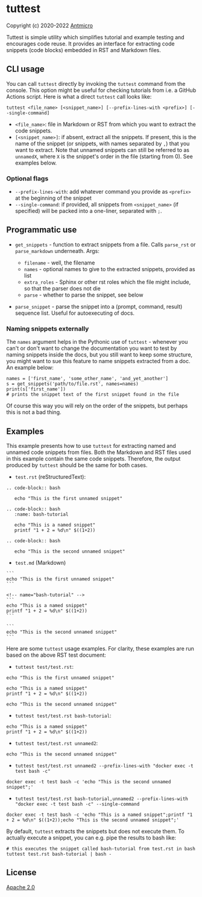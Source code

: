 # tuttest

Copyright (c) 2020-2022 [Antmicro](https://www.antmicro.com)

Tuttest is simple utility which simplifies tutorial and example testing and encourages code reuse.
It provides an interface for extracting code snippets (code blocks) embedded in RST and Markdown files.

## CLI usage

You can call `tuttest` directly by invoking the `tuttest` command from the console.
This option might be useful for checking tutorials from i.e. a GitHub Actions script.
Here is what a direct `tuttest` call looks like:

```
tuttest <file_name> [<snippet_name>] [--prefix-lines-with <prefix>] [--single-command]
```

* `<file_name>`: file in Markdown or RST from which you want to extract the code snippets.
* `[<snippet_name>]`: if absent, extract all the snippets. If present, this is the name of the snippet
  (or snippets, with names separated by `,`) that you want to extract.
  Note that unnamed snippets can still be referred to as `unnamedX`, where `X`
  is the snippet's order in the file (starting from 0). See examples below.

### Optional flags

* `--prefix-lines-with`: add whatever command you provide as `<prefix>` at the beginning of the snippet
* `--single-command`: if provided, all snippets from `<snippet_name>` (if specified) will be
  packed into a one-liner, separated with `;`.

## Programmatic use

* `get_snippets` - function to extract snippets from a file. Calls `parse_rst` or `parse_markdown` underneath. Args:

  * `filename` - well, the filename
  * `names` - optional names to give to the extracted snippets, provided as list
  * `extra_roles` - Sphinx or other rst roles which the file might include, so that the parser does not die
  * `parse` - whether to parse the snippet, see below

* `parse_snippet` - parse the snippet into a (prompt, command, result) sequence list. Useful for autoexecuting of docs.

### Naming snippets externally

The `names` argument helps in the Pythonic use of `tuttest` - whenever you can't or don't want to change the documentation you want to test by naming snippets inside the docs, but you still want to keep some structure, you might want to sue this feature to name snippets extracted from a doc. An example below:

```
names = ['first_name', 'some_other_name', 'and_yet_another'] 
s = get_snippets('path/to/file.rst', names=names)
print(s['first_name'])
# prints the snippet text of the first snippet found in the file
```

Of course this way you will rely on the order of the snippets, but perhaps this is not a bad thing.

## Examples

This example presents how to use `tuttest` for extracting named and unnamed code snippets from files.
Both the Markdown and RST files used in this example contain the same code snippets.
Therefore, the output produced by `tuttest` should be the same for both cases.

* `test.rst` (reStructuredText):

```
.. code-block:: bash

   echo "This is the first unnamed snippet"
  
.. code-block:: bash
   :name: bash-tutorial

   echo "This is a named snippet"
   printf "1 + 2 = %d\n" $((1+2))

.. code-block:: bash

   echo "This is the second unnamed snippet"
```

* `test.md` (Markdown)

````
```
echo "This is the first unnamed snippet"
```

<!-- name="bash-tutorial" -->
```
echo "This is a named snippet"
printf "1 + 2 = %d\n" $((1+2))
```

```
echo "This is the second unnamed snippet"
```
````

Here are some `tuttest` usage examples.
For clarity, these examples are run based on the above RST test document:

* `tuttest test/test.rst`:
<!-- name="test-wholefile" -->
```
echo "This is the first unnamed snippet"

echo "This is a named snippet"
printf "1 + 2 = %d\n" $((1+2))

echo "This is the second unnamed snippet"
```

* `tuttest test/test.rst bash-tutorial`:
<!-- name="test-named" -->
```
echo "This is a named snippet"
printf "1 + 2 = %d\n" $((1+2))
```

* `tuttest test/test.rst unnamed2`:
<!-- name="test-unnamed2" -->
```
echo "This is the second unnamed snippet"
```

* `tuttest test/test.rst unnamed2 --prefix-lines-with "docker exec -t test bash -c"`
<!-- name="test-prefix" -->
```
docker exec -t test bash -c 'echo "This is the second unnamed snippet";'
```

* `tuttest test/test.rst bash-tutorial,unnamed2 --prefix-lines-with "docker exec -t test bash -c" --single-command`
<!-- name="single-command" -->
```
docker exec -t test bash -c 'echo "This is a named snippet";printf "1 + 2 = %d\n" $((1+2));echo "This is the second unnamed snippet";'
```

By default, `tuttest` extracts the snippets but does not execute them.
To actually execute a snippet, you can e.g. pipe the results to bash like:
```
# this executes the snippet called bash-tutorial from test.rst in bash
tuttest test.rst bash-tutorial | bash -
```

## License

[Apache 2.0](LICENSE)
